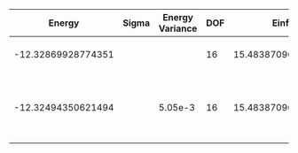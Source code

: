 | Energy             | Sigma | Energy Variance | DOF | Einf              | Method                                          | Data Repository                                              |
|--------------------|-------|-----------------|-----|-------------------|-------------------------------------------------|--------------------------------------------------------------|
| -12.32869928774351 |       |                 | 16  | 15.48387096774194 | DMRG (maxbonddim = 200)                         |                                                              |
| -12.32494350621494 |       | 5.05e-3         | 16  | 15.48387096774194 | QMC (continuous-time expansion), PRB 93, 155117 | [SpinlesstV-LCT-INT](https://github.com/wangleiphy/SpinlesstV-LCT-INT) |
